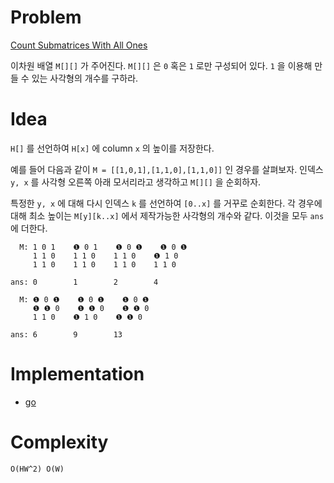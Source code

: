 # Problem

[Count Submatrices With All Ones](https://leetcode.com/problems/count-submatrices-with-all-ones/)

이차원 배열 `M[][]` 가 주어진다. `M[][]` 은 `0` 혹은 `1` 로만 구성되어
있다.  `1` 을 이용해 만들 수 있는 사각형의 개수를 구하라.

# Idea

`H[]` 를 선언하여 `H[x]` 에 column `x` 의 높이를 저장한다.

예를 들어 다음과 같이 `M = [[1,0,1],[1,1,0],[1,1,0]]` 인 경우를
살펴보자.  인덱스 `y, x` 를 사각형 오른쪽 아래 모서리라고 생각하고
`M[][]` 을 순회하자. 

특정한 `y, x` 에 대해 다시 인덱스 `k` 를 선언하여 `[0..x]` 를 거꾸로
순회한다. 각 경우에 대해 최소 높이는 `M[y][k..x]` 에서 제작가능한
사각형의 개수와 같다. 이것을 모두 `ans` 에 더한다.

```
  M: 1 0 1    ❶ 0 1    ❶ 0 ❶    ❶ 0 ❶
     1 1 0    1 1 0    1 1 0    ❶ 1 0
     1 1 0    1 1 0    1 1 0    1 1 0

ans: 0        1        2        4

  M: ❶ 0 ❶    ❶ 0 ❶    ❶ 0 ❶    
     ❶ ❶ 0    ❶ ❶ 0    ❶ ❶ 0    
     1 1 0    ❶ 1 0    ❶ ❶ 0      

ans: 6        9        13       
```

# Implementation

* [go](a.go)

# Complexity

```
O(HW^2) O(W)
```

